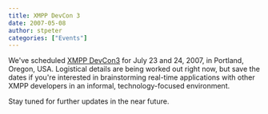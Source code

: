 ```yaml
---
title: XMPP DevCon 3
date: 2007-05-08
author: stpeter
categories: ["Events"]
---
```


We've scheduled [XMPP DevCon3](http://wiki.jabber.org/index.php/DevCon) for July 23 and 24, 2007, in Portland, Oregon, USA. Logistical details are being worked out right now, but save the dates if you're interested in brainstorming real-time applications with other XMPP developers in an informal, technology-focused environment.

Stay tuned for further updates in the near future.
